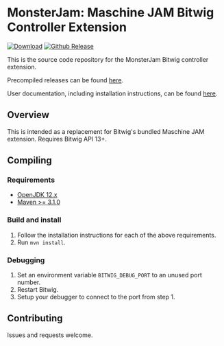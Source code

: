 # MonsterJam: Maschine JAM Bitwig Controller Extension

[![Download](https://img.shields.io/github/downloads/unthingable/monster-jam/total.svg)](https://github.com/unthingable/MonsterJam/releases/latest)
[![Github Release](https://img.shields.io/github/v/release/unthingable/monster-jam?include_prereleases)](https://img.shields.io/github/v/release/unthingable/MonsterJam?include_prereleases)

This is the source code repository for the MonsterJam Bitwig controller extension.

Precompiled releases can be found [here](https://github.com/unthingable/monster-jam/releases).

User documentation, including installation instructions, can be found [here](docs/README.md).

## Overview

This is intended as a replacement for Bitwig's bundled Maschine JAM extension. Requires Bitwig API 13+.

## Compiling

### Requirements

- [OpenJDK 12.x](https://adoptopenjdk.net/releases.html?variant=openjdk12)
- [Maven >= 3.1.0](https://maven.apache.org/)

### Build and install

1. Follow the installation instructions for each of the above requirements.
2. Run `mvn install`.

### Debugging

1. Set an environment variable `BITWIG_DEBUG_PORT` to an unused port number.
2. Restart Bitwig.
3. Setup your debugger to connect to the port from step 1.

## Contributing

Issues and requests welcome.
